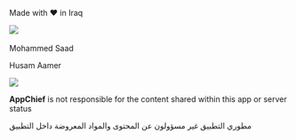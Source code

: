 Made with ❤ in Iraq

[![](https://appchief.github.io/logo/colored_bg@2x.png)](https://appchief.net) 

Mohammed Saad

Husam Aamer

[![](https://appchief.github.io/icons/Website@2x.png)](https://appchief.net)

**AppChief** is not responsible for the content shared within this app or server status



مطوري التطبيق غير مسؤولون عن المحتوى والمواد المعروضة داخل التطبيق

